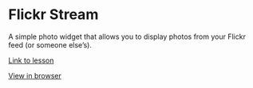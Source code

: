 # Flickr Stream

A simple photo widget that allows you to display photos from your Flickr feed (or someone else’s).

[Link to lesson](https://www.theodinproject.com/paths/full-stack-ruby-on-rails/courses/ruby-on-rails/lessons/using-an-api)

[View in browser](https://shielded-headland-52870.herokuapp.com/)
